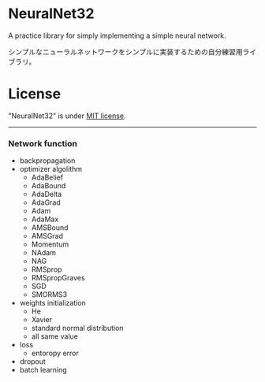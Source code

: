 # NeuralNet32

A practice library for simply implementing a simple neural network.

シンプルなニューラルネットワークをシンプルに実装するための自分練習用ライブラリ。

<!-- # DEMO

"hoge"の魅力が直感的に伝えわるデモ動画や図解を載せる

# Features

"hoge"のセールスポイントや差別化などを説明する
-->
<!--# Requirement  <!-- 必要なライブラリなど -->



<!--# Installation  <!-- Requirementで列挙したライブラリなどのインストール方法を説明する -->



<!--# Usage  <!-- demoの実行方法やこのソフトウェアの使い方 -->



<!--# Note  <!-- 注意 -->



# License

"NeuralNet32" is under [MIT license](https://opensource.org/licenses/mit-license.php).

***

### Network function

- backpropagation
- optimizer algolithm
  - AdaBelief
  - AdaBound
  - AdaDelta
  - AdaGrad
  - Adam
  - AdaMax
  - AMSBound
  - AMSGrad
  - Momentum
  - NAdam
  - NAG
  - RMSprop
  - RMSpropGraves
  - SGD
  - SMORMS3
- weights initialization
  - He
  - Xavier
  - standard normal distribution
  - all same value
- loss
  - entoropy error
- dropout
- batch learning
